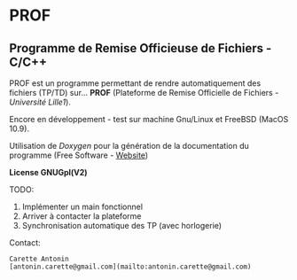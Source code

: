 PROF
====

Programme de Remise Officieuse de Fichiers - C/C++
--------------------------------------------------

PROF est un programme permettant de rendre automatiquement des fichiers (TP/TD) sur... **PROF** (Plateforme de Remise Officielle de Fichiers - _Université Lille1_).

Encore en développement - test sur machine Gnu/Linux et FreeBSD (MacOS 10.9).

Utilisation de _Doxygen_ pour la génération de la documentation du programme (Free Software - [Website](http://www.stack.nl/~dimitri/doxygen/))

**License GNUGpl(V2)**

TODO:

1.	Implémenter un main fonctionnel
2.	Arriver à contacter la plateforme
3.	Synchronisation automatique des TP (avec horlogerie)

Contact:

	Carette Antonin
	[antonin.carette@gmail.com](mailto:antonin.carette@gmail.com)